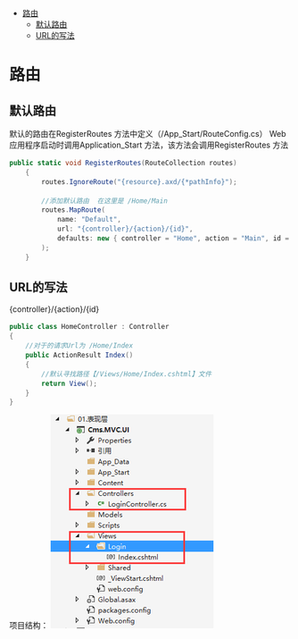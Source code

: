 <!-- TOC -->

- [路由](#路由)
    - [默认路由](#默认路由)
    - [URL的写法](#url的写法)

<!-- /TOC -->
<a id="markdown-路由" name="路由"></a>
# 路由
<a id="markdown-默认路由" name="默认路由"></a>
## 默认路由
默认的路由在RegisterRoutes 方法中定义（/App_Start/RouteConfig.cs）
Web应用程序启动时调用Application_Start 方法，该方法会调用RegisterRoutes 方法
``` cs
public static void RegisterRoutes(RouteCollection routes)
    {
        routes.IgnoreRoute("{resource}.axd/{*pathInfo}");
        
        //添加默认路由  在这里是 /Home/Main
        routes.MapRoute(
            name: "Default",
            url: "{controller}/{action}/{id}",
            defaults: new { controller = "Home", action = "Main", id = UrlParameter.Optional }
        );
    }
```
<a id="markdown-url的写法" name="url的写法"></a>
## URL的写法
{controller}/{action}/{id}
``` cs
public class HomeController : Controller
{
	//对于的请求Url为 /Home/Index
	public ActionResult Index()
	{
		//默认寻找路径【/Views/Home/Index.cshtml】文件
		return View();
	}
}
```
项目结构：
![](../assets/asp.net-mvc/路由结构.png)
